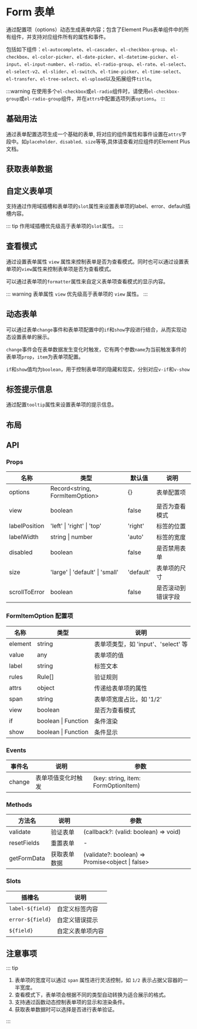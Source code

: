 # Form 表单

通过配置项（options）动态生成表单内容；包含了Element Plus表单组件中的所有组件，并支持对应组件所有的属性和事件。

包括如下组件：`el-autocomplete`、`el-cascader`、`el-checkbox-group`、`el-checkbox`、`el-color-picker`、`el-date-picker`、`el-datetime-picker`、`el-input`、`el-input-number`、`el-radio`、`el-radio-group`、`el-rate`、`el-select`、`el-select-v2`、`el-slider`、`el-switch`、`el-time-picker`、`el-time-select`、`el-transfer`、`el-tree-select`、`el-upload`以及拓展组件`title`。

:::warning
在使用多个`el-checkbox`或`el-radio`组件时，请使用`el-checkbox-group`或`el-radio-group`组件，并在`attrs`中配置选项列表`options`。
:::

## 基础用法

通过表单配置选项生成一个基础的表单, 将对应的组件属性和事件设置在`attrs`字段中。如`placeholder、disabled、size`等等,具体请查看对应组件的Element Plus文档。

<preview path="../demo/form/basic.vue"></preview>

## 获取表单数据

<preview path="../demo/form/form-data.vue"></preview>

## 自定义表单项

支持通过作用域插槽和表单项的`slot`属性来设置表单项的label、error、default插槽内容。

::: tip
作用域插槽优先级高于表单项的`slot`属性。
:::

<preview path="../demo/form/slot.vue"></preview>

## 查看模式

通过设置表单属性 `view` 属性来控制表单是否为查看模式。同时也可以通过设置表单项的`view`属性来控制表单项是否为查看模式。

可以通过表单项的`formatter`属性来自定义表单项查看模式的显示内容。

::: warning
表单属性 `view` 优先级高于表单项的 `view` 属性。
:::

<preview path="../demo/form/view.vue"></preview>

## 动态表单

可以通过表单`change`事件和表单项配置中的`if`和`show`字段进行结合，从而实现动态设置表单的展示。

`change`事件会在表单数据发生变化时触发，它有两个参数`name`为当前触发事件的表单项`prop`，`item`为表单项配置。

`if`和`show`值均为`boolean`，用于控制表单项的隐藏和现实，分别对应`v-if`和`v-show`

<preview path="../demo/form/dynamic.vue"></preview>

## 标签提示信息

通过配置`tooltip`属性来设置表单项的提示信息。

<preview path="../demo/form/tooltip.vue"></preview>

## 布局

## API

### Props

| 名称          | 类型                            | 默认值    | 说明               |
| ------------- | ------------------------------- | --------- | ------------------ |
| options       | Record<string, FormItemOption>  | {}        | 表单配置项         |
| view          | boolean                         | false     | 是否为查看模式     |
| labelPosition | 'left' \| 'right' \| 'top'      | 'right'   | 标签的位置         |
| labelWidth    | string \| number                | 'auto'    | 标签的宽度         |
| disabled      | boolean                         | false     | 是否禁用表单       |
| size          | 'large' \| 'default' \| 'small' | 'default' | 表单项的尺寸       |
| scrollToError | boolean                         | false     | 是否滚动到错误字段 |

### FormItemOption 配置项

| 名称    | 类型                | 说明                                |
| ------- | ------------------- | ----------------------------------- |
| element | string              | 表单项类型，如 'input'、'select' 等 |
| value   | any                 | 表单项的值                          |
| label   | string              | 标签文本                            |
| rules   | Rule[]              | 验证规则                            |
| attrs   | object              | 传递给表单项的属性                  |
| span    | string              | 表单项宽度占比，如 '1/2'            |
| view    | boolean             | 是否为查看模式                      |
| if      | boolean \| Function | 条件渲染                            |
| show    | boolean \| Function | 条件显示                            |

### Events

| 事件名 | 说明               | 参数                                |
| ------ | ------------------ | ----------------------------------- |
| change | 表单项值变化时触发 | (key: string, item: FormOptionItem) |

### Methods

| 方法名      | 说明         | 参数                                             |
| ----------- | ------------ | ------------------------------------------------ |
| validate    | 验证表单     | (callback?: (valid: boolean) => void)            |
| resetFields | 重置表单     | -                                                |
| getFormData | 获取表单数据 | (validate?: boolean) => Promise<object \| false> |

### Slots

| 插槽名           | 说明             |
| ---------------- | ---------------- |
| `label-${field}` | 自定义标签内容   |
| `error-${field}` | 自定义错误提示   |
| `${field}`       | 自定义表单项内容 |

## 注意事项

::: tip

1. 表单项的宽度可以通过 `span` 属性进行灵活控制，如 `1/2` 表示占据父容器的一半宽度。
2. 查看模式下，表单项会根据不同的类型自动转换为适合展示的格式。
3. 支持通过函数动态控制表单项的显示和渲染条件。
4. 获取表单数据时可以选择是否进行表单验证。

:::
